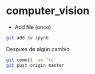 # computer_vision
* Add file (once)
```bash
git add cv.ipynb
```
Despues de algún cambio
```bash
git commit -am 'cc'
git push origin master
```
